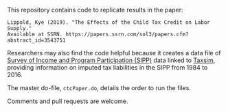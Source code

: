 This repository contains code to replicate results in the paper:
    
    Lippold, Kye (2019). "The Effects of the Child Tax Credit on Labor Supply." 
    Available at SSRN. https://papers.ssrn.com/sol3/papers.cfm?abstract_id=3543751

Researchers may also find the code helpful because it creates a data file of [Survey of Income and Program Participation (SIPP)](https://www.census.gov/programs-surveys/sipp.html) data linked to [Taxsim](https://users.nber.org/~taxsim/taxsim32/), providing information on imputed tax liabilities in the SIPP from 1984 to 2016. 

The master do-file, `ctcPaper.do`, details the order to run the files. 

Comments and pull requests are welcome.
